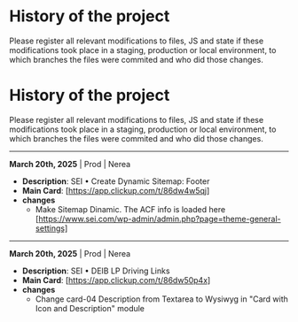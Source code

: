 # History of the project

Please register all relevant modifications to files, JS and state if these modifications took place in a staging, production or local environment, to which branches the files were commited and who did those changes.

# History of the project

Please register all relevant modifications to files, JS and state if these modifications took place in a staging, production or local environment, to which branches the files were commited and who did those changes.


------

**March 20th, 2025**
| Prod | Nerea
-   **Description**: SEI • Create Dynamic Sitemap: Footer
-   **Main Card**: [https://app.clickup.com/t/86dw4w5qj]
-   **changes**
    - Make Sitemap Dinamic. The ACF info is loaded here [https://www.sei.com/wp-admin/admin.php?page=theme-general-settings]

-----

**March 20th, 2025**
| Prod | Nerea
-   **Description**: SEI • DEIB LP Driving Links
-   **Main Card**: [https://app.clickup.com/t/86dw50p4x]
-   **changes**
    - Change card-04 Description from Textarea to Wysiwyg in "Card with Icon and Description" module